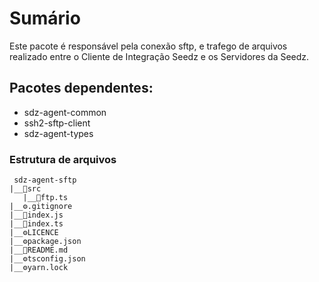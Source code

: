 # Sumário

Este pacote é responsável pela conexão sftp, e trafego de arquivos realizado entre o Cliente de Integração Seedz e os Servidores da Seedz.

## Pacotes dependentes:

- sdz-agent-common
- ssh2-sftp-client
- sdz-agent-types

### Estrutura de arquivos

```
 sdz-agent-sftp
|__📁src
   |__📃ftp.ts
|__⚙️.gitignore
|__📃index.js
|__📃index.ts
|__⚙️LICENCE
|__⚙️package.json
|__📃README.md
|__⚙️tsconfig.json
|__⚙️yarn.lock
```
